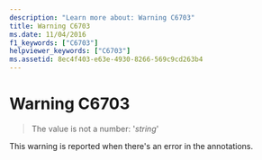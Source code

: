 ```yaml
---
description: "Learn more about: Warning C6703"
title: Warning C6703
ms.date: 11/04/2016
f1_keywords: ["C6703"]
helpviewer_keywords: ["C6703"]
ms.assetid: 8ec4f403-e63e-4930-8266-569c9cd263b4
---
```

# Warning C6703

> The value is not a number: '*string*'

This warning is reported when there's an error in the annotations.
